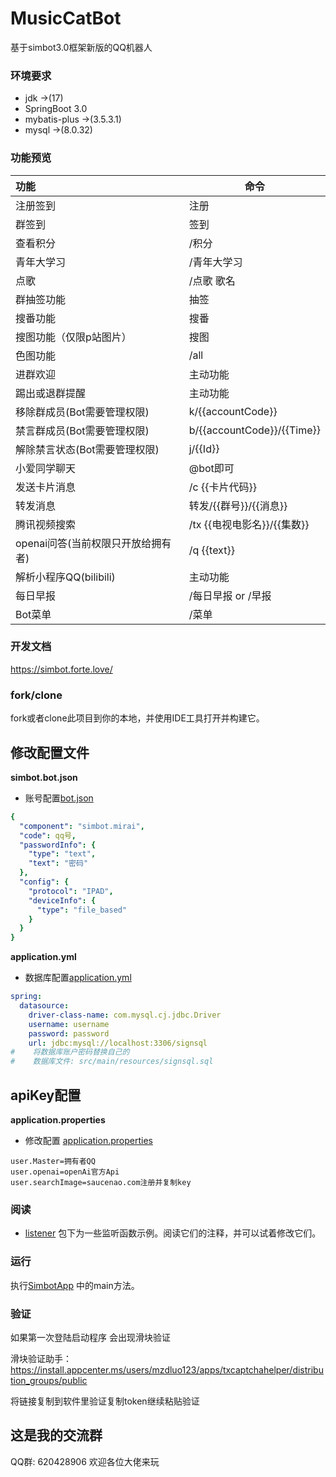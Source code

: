 # MusicCatBot

基于simbot3.0框架新版的QQ机器人

### 环境要求

- jdk ->(17)
- SpringBoot 3.0
- mybatis-plus ->(3.5.3.1)
- mysql ->(8.0.32)
### 功能预览

| 功能                    | 命令                         |
|:----------------------|----------------------------|
| 注册签到                  | 注册                         |
| 群签到                   | 签到                         |
| 查看积分                  | /积分                        |
| 青年大学习                 | /青年大学习                     |
| 点歌                    | /点歌 歌名                     |
| 群抽签功能                 | 抽签                         |
| 搜番功能                  | 搜番                         |
| 搜图功能（仅限p站图片）          | 搜图                         |
| 色图功能                  | /all                       |
| 进群欢迎                  | 主动功能                       |
| 踢出或退群提醒               | 主动功能                       |
| 移除群成员(Bot需要管理权限)      | k/{{accountCode}}          |
| 禁言群成员(Bot需要管理权限)      | b/{{accountCode}}/{{Time}} |
| 解除禁言状态(Bot需要管理权限)     | j/{{Id}}                   |
| 小爱同学聊天                | @bot即可                     |
| 发送卡片消息                | /c {{卡片代码}}                |
| 转发消息                  | 转发/{{群号}}/{{消息}}           |
| 腾讯视频搜索                | /tx {{电视电影名}}/{{集数}}       |
| openai问答(当前权限只开放给拥有者) | /q {{text}}                |
| 解析小程序QQ(bilibili)     | 主动功能                       |
| 每日早报                  | /每日早报 or /早报               |
| Bot菜单                 | /菜单                        |

### 开发文档

https://simbot.forte.love/

### fork/clone

fork或者clone此项目到你的本地，并使用IDE工具打开并构建它。

## 修改配置文件

**simbot.bot.json**

- 账号配置[bot.json](src/main/resources/simbot-bots/simbot.bot.json)

```yml
{
  "component": "simbot.mirai",
  "code": qq号,
  "passwordInfo": {
    "type": "text",
    "text": "密码"
  },
  "config": {
    "protocol": "IPAD",
    "deviceInfo": {
      "type": "file_based"
    }
  }
}
```

**application.yml**

- 数据库配置[application.yml](src/main/resources/application.yml)

```yml
spring:
  datasource:
    driver-class-name: com.mysql.cj.jdbc.Driver
    username: username
    password: password
    url: jdbc:mysql://localhost:3306/signsql
#    将数据库账户密码替换自己的
#    数据库文件: src/main/resources/signsql.sql

```

## apiKey配置

**application.properties**

- 修改配置 [application.properties](cache/application.properties)

```properties
user.Master=拥有者QQ
user.openai=openAi官方Api
user.searchImage=saucenao.com注册并复制key
```

### 阅读

- [listener](src/main/java/org/Simbot/listens/ListenGroup.java) 包下为一些监听函数示例。阅读它们的注释，并可以试着修改它们。

### 运行

执行[SimbotApp](src/main/java/org/Simbot/SimbotApp.java) 中的main方法。

### 验证

如果第一次登陆启动程序 会出现滑块验证

滑块验证助手：https://install.appcenter.ms/users/mzdluo123/apps/txcaptchahelper/distribution_groups/public

将链接复制到软件里验证复制token继续粘贴验证

## 这是我的交流群

QQ群: 620428906
欢迎各位大佬来玩
